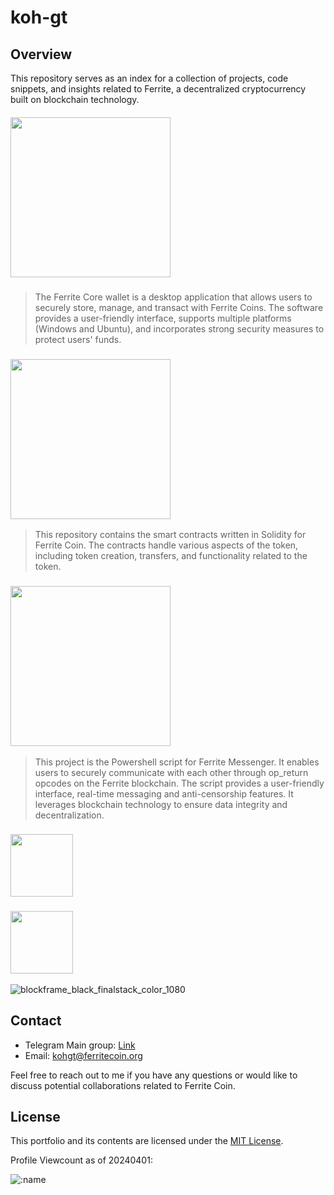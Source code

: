 # koh-gt

## Overview
This repository serves as an index for a collection of projects, code snippets, and insights related to Ferrite, a decentralized cryptocurrency built on blockchain technology.
##### <p align=left><a href="https://github.com/koh-gt/ferrite-core/" target="_blank"><img width=256 src="https://github.com/koh-gt/ferrite-core/assets/101822992/bddf138c-659d-45cb-83ee-dbc783bffd18" /></a></p>
> The Ferrite Core wallet is a desktop application that allows users to securely store, manage, and transact with Ferrite Coins. The software provides a user-friendly interface, supports multiple platforms (Windows and Ubuntu), and incorporates strong security measures to protect users' funds.


### <a href="https://github.com/koh-gt/wrapped-ferrite/" target="_blank"><img width=256 src="https://github.com/koh-gt/koh-gt/assets/101822992/43e668a8-adce-4b86-a765-2a4bde073f9b" /></a>
> This repository contains the smart contracts written in Solidity for Ferrite Coin. The contracts handle various aspects of the token, including token creation, transfers, and functionality related to the token.

### <a href="https://github.com/koh-gt/ferritext/" target="_blank"><img width=256 src="https://github.com/koh-gt/koh-gt/assets/101822992/9d906c80-3eb1-49d3-a3e7-57fd94d0530e" /></a>
> This project is the Powershell script for Ferrite Messenger. It enables users to securely communicate with each other through op_return opcodes on the Ferrite blockchain. The script provides a user-friendly interface, real-time messaging and anti-censorship features. It leverages blockchain technology to ensure data integrity and decentralization.

### <a href="https://github.com/koh-gt/electrum-fec/" target="_blank"><img width=100 src="https://github.com/koh-gt/koh-gt/assets/101822992/8ecdcc72-0e34-446b-b8db-82c2d04fb69c" /></a>

### <a href="https://github.com/koh-gt/electrumx/" target="_blank"><img width=100 src="https://github.com/koh-gt/koh-gt/assets/101822992/8ecdcc72-0e34-446b-b8db-82c2d04fb69c" /></a>

![blockframe_black_finalstack_color_1080](https://github.com/user-attachments/assets/a3566c0b-9920-4969-ba44-a5722a4cb246)

  
## Contact

- Telegram Main group: [Link](https://t.me/ferrite_core)
- Email: [kohgt@ferritecoin.org](mailto:kohgt@ferritecoin.org)

Feel free to reach out to me if you have any questions or would like to discuss potential collaborations related to Ferrite Coin.

## License

This portfolio and its contents are licensed under the [MIT License](LICENSE).

Profile Viewcount as of 20240401:  <br>

![:name](https://count.getloli.com/get/@:koh-gt?theme=asoul)
